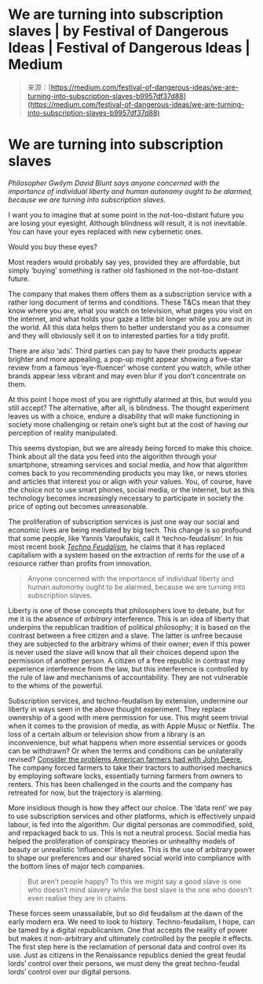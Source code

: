 <!--yml
category: 未分类
date: 2024-05-27 14:30:17
-->

# We are turning into subscription slaves | by Festival of Dangerous Ideas | Festival of Dangerous Ideas | Medium

> 来源：[https://medium.com/festival-of-dangerous-ideas/we-are-turning-into-subscription-slaves-b9957df37d88](https://medium.com/festival-of-dangerous-ideas/we-are-turning-into-subscription-slaves-b9957df37d88)

# **We are turning into subscription slaves**

*Philosopher Gwilym* *David Blunt says anyone concerned with the importance of individual liberty and human autonomy ought to be alarmed, because we are turning into subscription slaves.*

I want you to imagine that at some point in the not-too-distant future you are losing your eyesight. Although blindness will result, it is not inevitable. You can have your eyes replaced with new cybernetic ones.

Would you buy these eyes?

Most readers would probably say yes, provided they are affordable, but simply ‘buying’ something is rather old fashioned in the not-too-distant future.

The company that makes them offers them as a subscription service with a rather long document of terms and conditions. These T&Cs mean that they know where you are, what you watch on television, what pages you visit on the internet, and what holds your gaze a little bit longer while you are out in the world. All this data helps them to better understand you as a consumer and they will obviously sell it on to interested parties for a tidy profit.

There are also ‘ads’. Third parties can pay to have their products appear brighter and more appealing, a pop-up might appear showing a five-star review from a famous ‘eye-fluencer’ whose content you watch, while other brands appear less vibrant and may even blur if you don’t concentrate on them.

At this point I hope most of you are rightfully alarmed at this, but would you still accept? The alternative, after all, is blindness. The thought experiment leaves us with a choice, endure a disability that will make functioning in society more challenging or retain one’s sight but at the cost of having our perception of reality manipulated.

This seems dystopian, but we are already being forced to make this choice. Think about all the data you feed into the algorithm through your smartphone, streaming services and social media, and how that algorithm comes back to you recommending products you may like, or news stories and articles that interest you or align with your values. You, of course, have the choice not to use smart phones, social media, or the internet, but as this technology becomes increasingly necessary to participate in society the price of opting out becomes unreasonable.

The proliferation of subscription services is just one way our social and economic lives are being mediated by big tech. This change is so profound that some people, like Yannis Varoufakis, call it ‘techno-feudalism’. In his most recent book [*Techno Feudalism*](https://www.penguin.com.au/books/technofeudalism-9781529926095)*,* he claims that it has replaced capitalism with a system based on the extraction of rents for the use of a resource rather than profits from innovation.

> Anyone concerned with the importance of individual liberty and human autonomy ought to be alarmed, because we are turning into subscription slaves.

Liberty is one of those concepts that philosophers love to debate, but for me it is the absence of *arbitrary* interference. This is an idea of liberty that underpins the republican tradition of political philosophy; it is based on the contrast between a free citizen and a slave. The latter is unfree because they are subjected to the arbitrary whims of their owner; even if this power is never used the slave will know that all their choices depend upon the permission of another person. A citizen of a free republic in contrast may experience interference from the law, but this interference is controlled by the rule of law and mechanisms of accountability. They are not vulnerable to the whims of the powerful.

Subscription services, and techno-feudalism by extension, undermine our liberty in ways seen in the above thought experiment. They replace ownership of a good with mere permission for use. This might seem trivial when it comes to the provision of media, as with Apple Music or Netflix. The loss of a certain album or television show from a library is an inconvenience, but what happens when more essential services or goods can be withdrawn? Or when the terms and conditions can be unilaterally revised? [Consider the problems American farmers had with John Deere.](https://www.abc.net.au/news/rural/2023-01-10/john-deere-allows-farmers-the-right-to-repair-tractors/101839884) The company forced farmers to take their tractors to authorised mechanics by employing software locks, essentially turning farmers from owners to renters. This has been challenged in the courts and the company has retreated for now, but the trajectory is alarming.

More insidious though is how they affect our choice. The ‘data rent’ we pay to use subscription services and other platforms, which is effectively unpaid labour, is fed into the algorithm. Our digital personas are commodified, sold, and repackaged back to us. This is not a neutral process. Social media has helped the proliferation of conspiracy theories or unhealthy models of beauty or unrealistic ‘influencer’ lifestyles. This is the use of arbitrary power to shape our preferences and our shared social world into compliance with the bottom lines of major tech companies.

> But aren’t people happy? To this we might say a good slave is one who doesn’t mind slavery while the best slave is the one who doesn’t even realise they are in chains.

These forces seem unassailable, but so did feudalism at the dawn of the early modern era. We need to look to history. Techno-feudalism, I hope, can be tamed by a digital republicanism. One that accepts the reality of power but makes it non-arbitrary and ultimately controlled by the people it effects. The first step here is the reclamation of personal data and control over its use. Just as citizens in the Renaissance republics denied the great feudal lords’ control over their persons, we must deny the great techno-feudal lords’ control over our digital persons.